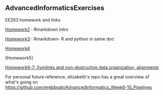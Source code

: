 ## AdvancedInformaticsExercises
EE283 homework and links

[Homework2](https://github.com/paulagardner/Rmarkdown) : Rmarkdown intro

[Homework3](https://github.com/paulagardner/Informatics-Week-3-homework) : Rmarkdown- R and python in same doc

[Homework4](https://github.com/paulagardner/InformaticsWeek4HW) 

[Homework5]

[Homework6-7: Symlinks and non-destructive data organization, alignments](https://github.com/paulagardner/InformaticsWeek6HW)

For personal future reference, elizabeth's repo has a great overview of what's going on
https://github.com/erebboah/AdvancedInformatics_Week6-10_Pipelines
